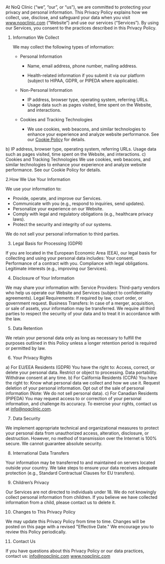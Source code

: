 At NoQ Clinic (“we”, “our”, or “us”), we are committed to protecting your privacy and personal information. This Privacy Policy explains how we collect, use, disclose, and safeguard your data when you visit www.noqclinic.com (“Website”) and use our services (“Services”).
By using our Services, you consent to the practices described in this Privacy Policy.

1. Information We Collect

   We may collect the following types of information:

   - Personal Information

     - Name, email address, phone number, mailing address.

     - Health-related information if you submit it via our platform (subject to HIPAA, GDPR, or PIPEDA where applicable).

   - Non-Personal Information

     - IP address, browser type, operating system, referring URLs.
     - Usage data such as pages visited, time spent on the Website, and interactions.

   - Cookies and Tracking Technologies

     - We use cookies, web beacons, and similar technologies to enhance your experience and analyze website performance. See our [Cookie Policy]() for details.

b) 
IP address, browser type, operating system, referring URLs.
Usage data such as pages visited, time spent on the Website, and interactions.
c) Cookies and Tracking Technologies
We use cookies, web beacons, and similar technologies to enhance your experience and analyze website performance. See our Cookie Policy for details.

2.How We Use Your Information

We use your information to:

- Provide, operate, and improve our Services.
- Communicate with you (e.g., respond to inquiries, send updates).
- Personalize your experience on our Website.
- Comply with legal and regulatory obligations (e.g., healthcare privacy laws).
- Protect the security and integrity of our systems.

We do not sell your personal information to third parties.

3. Legal Basis for Processing (GDPR)

If you are located in the European Economic Area (EEA), our legal basis for collecting and using your personal data includes:
Your consent.
Performance of a contract with you.
Compliance with legal obligations.
Legitimate interests (e.g., improving our Services).

4. Disclosure of Your Information

We may share your information with:
Service Providers: Third-party vendors who help us operate our Website and Services (subject to confidentiality agreements).
Legal Requirements: If required by law, court order, or government request.
Business Transfers: In case of a merger, acquisition, or sale of assets, your information may be transferred.
We require all third parties to respect the security of your data and to treat it in accordance with the law.

5. Data Retention

We retain your personal data only as long as necessary to fulfill the purposes outlined in this Policy unless a longer retention period is required or permitted by law.

6. Your Privacy Rights

a) For EU/EEA Residents (GDPR)
You have the right to:
Access, correct, or delete your personal data.
Restrict or object to processing.
Data portability.
Withdraw consent at any time.
b) For California Residents (CCPA)
You have the right to:
Know what personal data we collect and how we use it.
Request deletion of your personal information.
Opt out of the sale of personal information (Note: We do not sell personal data).
c) For Canadian Residents (PIPEDA)
You may request access to or correction of your personal information, and challenge its accuracy.
To exercise your rights, contact us at info@noqclinic.com.

7. Data Security

We implement appropriate technical and organizational measures to protect your personal data from unauthorized access, alteration, disclosure, or destruction.
However, no method of transmission over the Internet is 100% secure. We cannot guarantee absolute security.

8. International Data Transfers

Your information may be transferred to and maintained on servers located outside your country. We take steps to ensure your data receives adequate protection (e.g., Standard Contractual Clauses for EU transfers).

9. Children’s Privacy

Our Services are not directed to individuals under 18. We do not knowingly collect personal information from children. If you believe we have collected information from a child, please contact us to delete it.

10. Changes to This Privacy Policy

We may update this Privacy Policy from time to time. Changes will be posted on this page with a revised "Effective Date." We encourage you to review this Policy periodically.

11. Contact Us

If you have questions about this Privacy Policy or our data practices, contact us:
info@noqclinic.com www.noqclinic.com